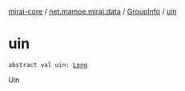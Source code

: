 [mirai-core](../../index.md) / [net.mamoe.mirai.data](../index.md) / [GroupInfo](index.md) / [uin](./uin.md)

# uin

`abstract val uin: `[`Long`](https://kotlinlang.org/api/latest/jvm/stdlib/kotlin/-long/index.html)

Uin

